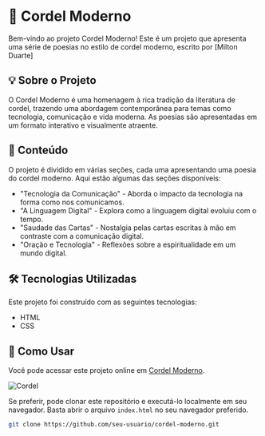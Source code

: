 # 📜 Cordel Moderno

Bem-vindo ao projeto Cordel Moderno! Este é um projeto que apresenta uma série de poesias no estilo de cordel moderno, escrito por [Milton Duarte]

## 💡 Sobre o Projeto

O Cordel Moderno é uma homenagem à rica tradição da literatura de cordel, trazendo uma abordagem contemporânea para temas como tecnologia, comunicação e vida moderna. As poesias são apresentadas em um formato interativo e visualmente atraente.

## 📖 Conteúdo

O projeto é dividido em várias seções, cada uma apresentando uma poesia do cordel moderno. Aqui estão algumas das seções disponíveis:

- "Tecnologia da Comunicação" - Aborda o impacto da tecnologia na forma como nos comunicamos.
- "A Linguagem Digital" - Explora como a linguagem digital evoluiu com o tempo.
- "Saudade das Cartas" - Nostalgia pelas cartas escritas à mão em contraste com a comunicação digital.
- "Oração e Tecnologia" - Reflexões sobre a espiritualidade em um mundo digital.

## 🛠️ Tecnologias Utilizadas

Este projeto foi construído com as seguintes tecnologias:

- HTML
- CSS

## 🚀 Como Usar

Você pode acessar este projeto online em [Cordel Moderno](https://paulo-santos360.github.io/Curso-em-Video-Cordel/).

![Cordel](https://user-images.githubusercontent.com/102436341/228715973-f2b79c9d-f924-4c24-953b-5f4302d12e30.png)

Se preferir, pode clonar este repositório e executá-lo localmente em seu navegador. Basta abrir o arquivo `index.html` no seu navegador preferido.

```bash
git clone https://github.com/seu-usuario/cordel-moderno.git
